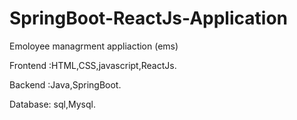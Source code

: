 # SpringBoot-ReactJs-Application

Emoloyee managrment appliaction (ems)

Frontend :HTML,CSS,javascript,ReactJs.

Backend :Java,SpringBoot.

Database: sql,Mysql.
